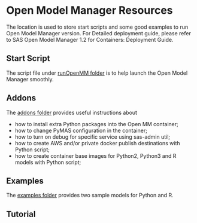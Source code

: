 # Open Model Manager Resources

The location is used to store start scripts and some good examples to run Open Model Manager version.
For Detailed deployment guide, please refer to SAS Open Model Manager 1.2 for Containers: Deployment Guide.

## Start Script
The script file under [runOpenMM folder](runOpenMM/README.md) is to help launch the Open Model Manager smoothly.

## Addons
The [addons folder](addons/README.md) provides useful instructions about
* how to install extra Python packages into the Open MM container;
* how to change PyMAS configuration in the container;
* how to turn on debug for specific service using sas-admin util;
* how to create AWS and/or private docker publish destinations with Python script;
* how to create container base images for Python2, Python3 and R models with Python script;

## Examples
The [examples folder](examples/README.md) provides two sample models for Python and R.  

## Tutorial
